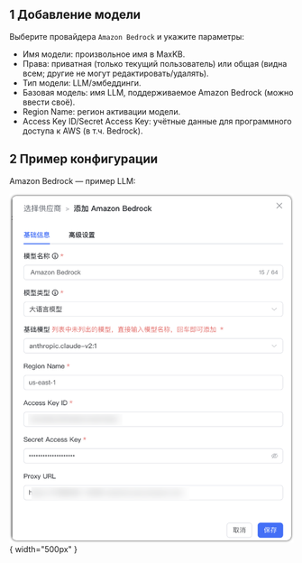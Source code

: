 ## 1 Добавление модели

Выберите провайдера `Amazon Bedrock` и укажите параметры:

* Имя модели: произвольное имя в MaxKB.    
* Права: приватная (только текущий пользователь) или общая (видна всем; другие не могут редактировать/удалять).
* Тип модели: LLM/эмбеддинги.   
* Базовая модель: имя LLM, поддерживаемое Amazon Bedrock (можно ввести своё).     
* Region Name: регион активации модели.    
* Access Key ID/Secret Access Key: учётные данные для программного доступа к AWS (в т.ч. Bedrock).

## 2 Пример конфигурации

Amazon Bedrock — пример LLM:

![AWS LLM模型](../../img/model/AWS_LLM.png){ width="500px" }

